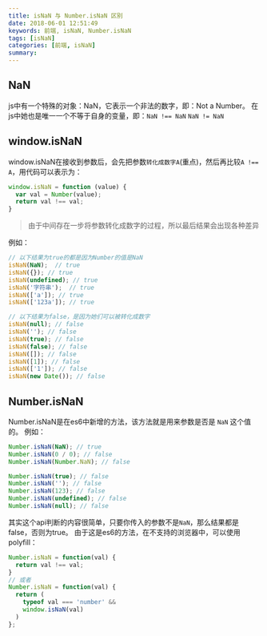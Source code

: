 ```yaml
---
title: isNaN 与 Number.isNaN 区别
date: 2018-06-01 12:51:49
keywords: 前端, isNaN, Number.isNaN
tags: [isNaN]
categories: [前端, isNaN]
summary:
---
```


## NaN
js中有一个特殊的对象：NaN，它表示一个非法的数字，即：Not a Number。
在js中她也是唯一一个不等于自身的变量，即：`NaN !== NaN` `NaN != NaN`

## window.isNaN
window.isNaN在接收到参数后，会先把参数`转化成数字A`(重点)，然后再比较`A !== A`，用代码可以表示为：
```javascript
window.isNaN = function (value) {
  var val = Number(value);
  return val !== val;
}
```
> 由于中间存在一步将参数转化成数字的过程，所以最后结果会出现各种差异

例如：
```javascript
// 以下结果为true的都是因为Number的值是NaN
isNaN(NaN);  // true
isNaN({}); // true
isNaN(undefined); // true
isNaN('字符串');  // true
isNaN(['a']); // true
isNaN(['123a']); // true

// 以下结果为false，是因为她们可以被转化成数字
isNaN(null); // false
isNaN(''); // false
isNaN(true); // false
isNaN(false); // false
isNaN([]); // false
isNaN([1]); // false
isNaN(['1']); // false
isNaN(new Date()); // false
```


## Number.isNaN
Number.isNaN是在es6中新增的方法，该方法就是用来参数是否是 `NaN` 这个值的。
例如：
```javascript
Number.isNaN(NaN); // true
Number.isNaN(0 / 0); // false
Number.isNaN(Number.NaN); // false

Number.isNaN(true); // false
Number.isNaN(''); // false
Number.isNaN(123); // false
Number.isNaN(undefined); // false
Number.isNaN(null); // false
```
其实这个api判断的内容很简单，只要你传入的参数不是`NaN`，那么结果都是false，否则为true。
由于这是es6的方法，在不支持的浏览器中，可以使用polyfill：
```javascript
Number.isNaN = function(val) {
  return val !== val;
}
// 或者
Number.isNaN = function(val) {
  return (
    typeof val === 'number' &&
    window.isNaN(val)
  )    
};
```